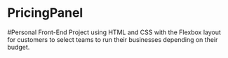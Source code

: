 # PricingPanel

#Personal Front-End Project using HTML and CSS with the Flexbox layout for customers to select teams to run their businesses depending on their budget.
